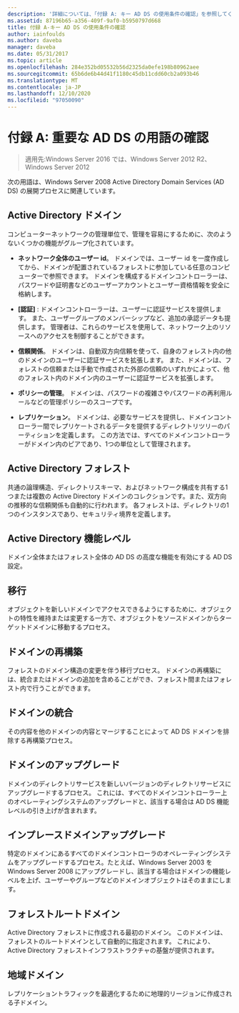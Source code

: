 ```yaml
---
description: '詳細については、「付録 A: キー AD DS の使用条件の確認」を参照してください。'
ms.assetid: 87196b65-a356-409f-9af0-b5950797d668
title: 付録 A-キー AD DS の使用条件の確認
author: iainfoulds
ms.author: daveba
manager: daveba
ms.date: 05/31/2017
ms.topic: article
ms.openlocfilehash: 284e352bd05532b56d2325da0efe198b80962aee
ms.sourcegitcommit: 65b6de6b44d41f1180c45db11cdd60cb2a093b46
ms.translationtype: MT
ms.contentlocale: ja-JP
ms.lasthandoff: 12/10/2020
ms.locfileid: "97050090"
---
```

# <a name="appendix-a-reviewing-key-ad-ds-terms"></a>付録 A: 重要な AD DS の用語の確認

>適用先:Windows Server 2016 では、Windows Server 2012 R2、Windows Server 2012

次の用語は、Windows Server 2008 Active Directory Domain Services (AD DS) の展開プロセスに関連しています。

## <a name="active-directory-domain"></a>Active Directory ドメイン
コンピューターネットワークの管理単位で、管理を容易にするために、次のようないくつかの機能がグループ化されています。

-   **ネットワーク全体のユーザー id**。 ドメインでは、ユーザー id を一度作成してから、ドメインが配置されているフォレストに参加している任意のコンピューターで参照できます。 ドメインを構成するドメインコントローラーは、パスワードや証明書などのユーザーアカウントとユーザー資格情報を安全に格納します。

-   **[認証]** : ドメインコントローラーは、ユーザーに認証サービスを提供します。 また、ユーザーグループのメンバーシップなど、追加の承認データも提供します。 管理者は、これらのサービスを使用して、ネットワーク上のリソースへのアクセスを制御することができます。

-   **信頼関係**。 ドメインは、自動双方向信頼を使って、自身のフォレスト内の他のドメインのユーザーに認証サービスを拡張します。 また、ドメインは、フォレストの信頼または手動で作成された外部の信頼のいずれかによって、他のフォレスト内のドメイン内のユーザーに認証サービスを拡張します。

-   **ポリシーの管理**。 ドメインは、パスワードの複雑さやパスワードの再利用ルールなどの管理ポリシーのスコープです。

-   **レプリケーション**。 ドメインは、必要なサービスを提供し、ドメインコントローラー間でレプリケートされるデータを提供するディレクトリツリーのパーティションを定義します。 この方法では、すべてのドメインコントローラーがドメイン内のピアであり、1つの単位として管理されます。

## <a name="active-directory-forest"></a>Active Directory フォレスト
共通の論理構造、ディレクトリスキーマ、およびネットワーク構成を共有する1つまたは複数の Active Directory ドメインのコレクションです。また、双方向の推移的な信頼関係も自動的に行われます。 各フォレストは、ディレクトリの1つのインスタンスであり、セキュリティ境界を定義します。

## <a name="active-directory-functional-level"></a>Active Directory 機能レベル
ドメイン全体またはフォレスト全体の AD DS の高度な機能を有効にする AD DS 設定。

## <a name="migration"></a>移行
オブジェクトを新しいドメインでアクセスできるようにするために、オブジェクトの特性を維持または変更する一方で、オブジェクトをソースドメインからターゲットドメインに移動するプロセス。

## <a name="domain-restructure"></a>ドメインの再構築
フォレストのドメイン構造の変更を伴う移行プロセス。 ドメインの再構築には、統合またはドメインの追加を含めることができ、フォレスト間またはフォレスト内で行うことができます。

## <a name="domain-consolidation"></a>ドメインの統合
その内容を他のドメインの内容とマージすることによって AD DS ドメインを排除する再構築プロセス。

## <a name="domain-upgrade"></a>ドメインのアップグレード
ドメインのディレクトリサービスを新しいバージョンのディレクトリサービスにアップグレードするプロセス。 これには、すべてのドメインコントローラー上のオペレーティングシステムのアップグレードと、該当する場合は AD DS 機能レベルの引き上げが含まれます。

## <a name="in-place-domain-upgrade"></a>インプレースドメインアップグレード
特定のドメインにあるすべてのドメインコントローラのオペレーティングシステムをアップグレードするプロセス。たとえば、Windows Server 2003 を Windows Server 2008 にアップグレードし、該当する場合はドメインの機能レベルを上げ、ユーザーやグループなどのドメインオブジェクトはそのままにします。

## <a name="forest-root-domain"></a>フォレストルートドメイン
Active Directory フォレストに作成される最初のドメイン。 このドメインは、フォレストのルートドメインとして自動的に指定されます。 これにより、Active Directory フォレストインフラストラクチャの基盤が提供されます。

## <a name="regional-domain"></a>地域ドメイン
レプリケーショントラフィックを最適化するために地理的リージョンに作成される子ドメイン。



